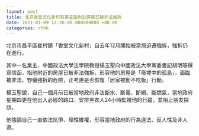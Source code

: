 ```yaml
---
layout: post
title: 北京香堂文化新村有業主指附近房屋已被非法強拆
date: 2021-01-09 12:26:00.000000000 +08:00
categories: rthk
---
```


北京市昌平區崔村鎮「香堂文化新村」自去年12月開始被當局迫遷強拆，強拆仍在進行。

其中一名業主、中國政法大學法學院教授楊玉聖向中國政法大學黨委書記胡明等撰寫信函，指他附近的房屋已被非法強拆，形容他的房屋是「廢墟中的孤島」，面臨被非法、野蠻強拆的危險，正考慮是否恢復「居家被動不吃飯」行動。

楊玉聖說，自己一個月前已被當地政府非法斷水、斷電、斷網、斷燃氣，當地政府星期四更在他出入必經的路口，安排黑衣人24小時監視他的行蹤，並阻止朋友探訪。

他強調自己一直依法抗爭、理性維權，形容當地政府的行為違法、反人性及非人道。
